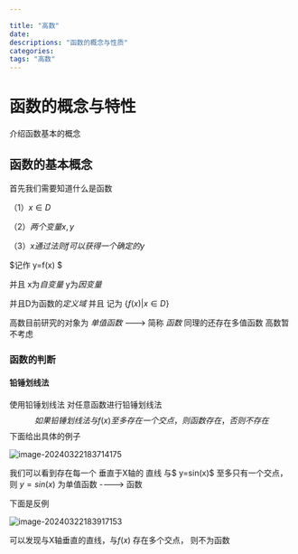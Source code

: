 ```yaml
---

title: "高数"
date: 
descriptions: "函数的概念与性质"
categories:
tags: "高数"
---
```


# 函数的概念与特性

介绍函数基本的概念

<!--more-->

## 函数的基本概念

首先我们需要知道什么是函数

 $（1） x \in D$

$（2） 两个变量 x,y$

$（3） x通过法则f 可以获得一个确定的 y$

$记作 y=f(x) $

并且 x为*自变量* y为*因变量*

并且D为函数的*定义域*  并且 记为 $\{f(x)|x\in D\}$

高数目前研究的对象为 *单值函数*  ---> 简称 *函数* 同理的还存在多值函数 高数暂不考虑

### 函数的判断

#### 铅锤划线法

使用铅锤划线法 对任意函数进行铅锤划线法
$$
如果铅锤划线法 与 f(x) 至多存在一个交点，则函数存在 ，否则不存在
$$
下面给出具体的例子

![image-20240322183714175](2024/03/22/hello-world/image-20240322183714175.png)

我们可以看到存在每一个 垂直于X轴的 直线 与$ y=sin(x)$ 至多只有一个交点， 则 $y=sin(x)$ 为单值函数 ----> 函数

下面是反例

![image-20240322183917153](2024/03/22/hello-world/image-20240322183917153.png)

可以发现与X轴垂直的直线，与$f(x)$ 存在多个交点， 则不为函数

